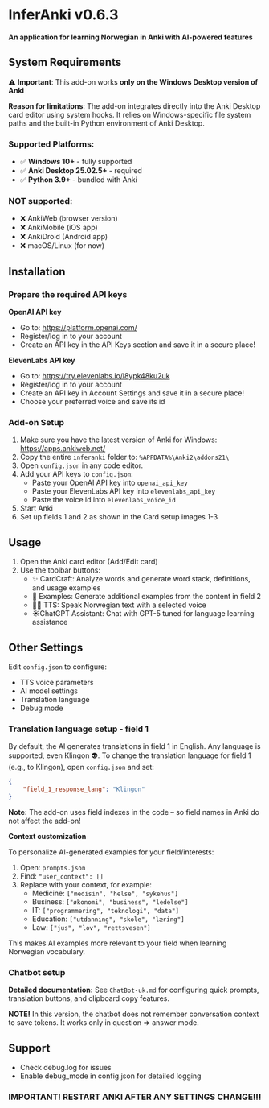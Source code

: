# InferAnki v0.6.3

**An application for learning Norwegian in Anki with AI-powered features**

## System Requirements

⚠️ **Important**: This add-on works **only on the Windows Desktop version of Anki**

**Reason for limitations**: The add-on integrates directly into the Anki Desktop card editor using system hooks. It relies on Windows-specific file system paths and the built-in Python environment of Anki Desktop.

### Supported Platforms:
- ✅ **Windows 10+** - fully supported
- ✅ **Anki Desktop 25.02.5+** - required
- ✅ **Python 3.9+** - bundled with Anki

### NOT supported:
- ❌ AnkiWeb (browser version)
- ❌ AnkiMobile (iOS app)
- ❌ AnkiDroid (Android app)
- ❌ macOS/Linux (for now)

## Installation

### Prepare the required API keys

**OpenAI API key**
- Go to: https://platform.openai.com/
- Register/log in to your account
- Create an API key in the API Keys section and save it in a secure place!

**ElevenLabs API key**
- Go to: https://try.elevenlabs.io/l8ypk48ku2uk
- Register/log in to your account
- Create an API key in Account Settings and save it in a secure place!
- Choose your preferred voice and save its id

### Add-on Setup

1. Make sure you have the latest version of Anki for Windows: https://apps.ankiweb.net/
2. Copy the entire `inferanki` folder to: `%APPDATA%\Anki2\addons21\`
3. Open `config.json` in any code editor.
4. Add your API keys to `config.json`:
   - Paste your OpenAI API key into `openai_api_key`
   - Paste your ElevenLabs API key into `elevenlabs_api_key`
   - Paste the voice id into `elevenlabs_voice_id`
5. Start Anki
6. Set up fields 1 and 2 as shown in the Card setup images 1-3

## Usage

1. Open the Anki card editor (Add/Edit card)
2. Use the toolbar buttons:
   - ✨ CardCraft: Analyze words and generate word stack, definitions, and usage examples
   - 📝 Examples: Generate additional examples from the content in field 2
   - 👩🏼 TTS: Speak Norwegian text with a selected voice
   - ☀️ChatGPT Assistant: Chat with GPT-5 tuned for language learning assistance

## Other Settings

Edit `config.json` to configure:
- TTS voice parameters
- AI model settings
- Translation language
- Debug mode

### Translation language setup - field 1

By default, the AI generates translations in field 1 in English. Any language is supported, even Klingon 👽. To change the translation language for field 1 (e.g., to Klingon), open `config.json` and set:

```json
{
    "field_1_response_lang": "Klingon"
}
```

**Note:** The add-on uses field indexes in the code – so field names in Anki do not affect the add-on!

**Context customization**

To personalize AI-generated examples for your field/interests:

1. Open: `prompts.json`
2. Find: `"user_context": []`
3. Replace with your context, for example:
   - Medicine: `["medisin", "helse", "sykehus"]`
   - Business: `["økonomi", "business", "ledelse"]`
   - IT: `["programmering", "teknologi", "data"]`
   - Education: `["utdanning", "skole", "læring"]`
   - Law: `["jus", "lov", "rettsvesen"]`

This makes AI examples more relevant to your field when learning Norwegian vocabulary.

### Chatbot setup

**Detailed documentation:** See `ChatBot-uk.md` for configuring quick prompts, translation buttons, and clipboard copy features.

**NOTE!** In this version, the chatbot does not remember conversation context to save tokens. It works only in question ⇒ answer mode.

## Support

- Check debug.log for issues
- Enable debug_mode in config.json for detailed logging

### IMPORTANT! RESTART ANKI AFTER ANY SETTINGS CHANGE!!!